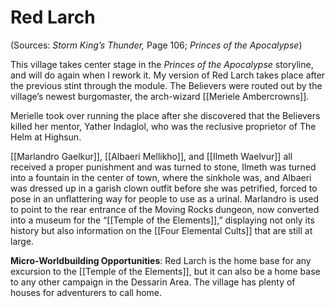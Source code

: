 # Red Larch 

(Sources: *Storm King’s Thunder,* Page 106; *Princes of the Apocalypse*)

This village takes center stage in the *Princes of the Apocalypse* storyline, and will do again when I rework it. My version of Red Larch takes place after the previous stint through the module. The Believers were routed out by the village’s newest burgomaster, the arch-wizard [[Meriele Ambercrowns]].

Merielle took over running the place after she discovered that the Believers killed her mentor, Yather Indaglol, who was the reclusive proprietor of The Helm at Highsun.

[[Marlandro Gaelkur]], [[Albaeri Mellikho]], and [[Ilmeth Waelvur]] all received a proper punishment and was turned to stone, Ilmeth was turned into a fountain in the center of town, where the sinkhole was, and Albaeri was dressed up in a garish clown outfit before she was petrified, forced to pose in an unflattering way for people to use as a urinal. Marlandro is used to point to the rear entrance of the Moving Rocks dungeon, now converted into a museum for the “[[Temple of the Elements]],” displaying not only its history but also information on the [[Four Elemental Cults]] that are still at large.

**Micro-Worldbuilding Opportunities**: Red Larch is the home base for any excursion to the [[Temple of the Elements]], but it can also be a home base to any other campaign in the Dessarin Area. The village has plenty of houses for adventurers to call home.
